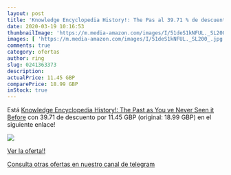 ```yaml
---
layout: post
title: 'Knowledge Encyclopedia History!: The Pas al 39.71 % de descuento'
date: 2020-03-19 10:16:53
thumbnailImage: 'https://m.media-amazon.com/images/I/51deS1kNFUL._SL200_.jpg'
images: [ 'https://m.media-amazon.com/images/I/51deS1kNFUL._SL200_.jpg' ]
comments: true
category: ofertas
author: ring
slug: 0241363373
description:
actualPrice: 11.45 GBP
comparePrice: 18.99 GBP
inStock: true
---
```


Está [Knowledge Encyclopedia History!: The Past as You ve Never Seen it Before](https://www.amazon.co.uk/dp/0241363373/?tag=redken01-21) con 39.71 de descuento por 11.45 GBP (original: 18.99 GBP) en el siguiente enlace!

[![](https://m.media-amazon.com/images/I/51deS1kNFUL._SL200_.jpg)](https://www.amazon.co.uk/dp/0241363373/?tag=redken01-21)

[Ver la oferta!!](https://www.amazon.co.uk/dp/0241363373/?tag=redken01-21)

[Consulta otras ofertas en nuestro canal de telegram](https://t.me/s/ofertas25)
